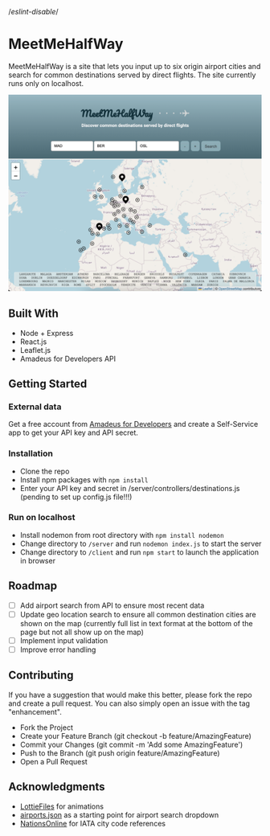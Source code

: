 /*eslint-disable*/

# MeetMeHalfWay
MeetMeHalfWay is a site that lets you input up to six origin airport cities and search for common destinations served by direct flights. The site currently runs only on localhost.

![Homepage!](/assets/MeetMeHalfWay-Screenshot.jpg "Homepage")


## Built With
* Node + Express
* React.js
* Leaflet.js
* Amadeus for Developers API

## Getting Started

### External data
Get a free account from [Amadeus for Developers](https://developers.amadeus.com/) and create a Self-Service app to get your API key and API secret.

### Installation
* Clone the repo
* Install npm packages with `npm install`
* Enter your API key and secret in /server/controllers/destinations.js  (pending to set up config.js file!!!)

### Run on localhost
* Install nodemon from root directory with `npm install nodemon`
* Change directory to `/server` and run `nodemon index.js` to start the server
* Change directory to `/client` and run `npm start` to launch the application in browser


## Roadmap
* [ ] Add airport search from API to ensure most recent data
* [ ] Update geo location search to ensure all common destination cities are shown on the map (currently full list in text format at the bottom of the page but not all show up on the map)
* [ ] Implement input validation
* [ ] Improve error handling

## Contributing
If you have a suggestion that would make this better, please fork the repo and create a pull request. You can also simply open an issue with the tag "enhancement".

* Fork the Project
* Create your Feature Branch (git checkout -b feature/AmazingFeature)
* Commit your Changes (git commit -m 'Add some AmazingFeature')
* Push to the Branch (git push origin feature/AmazingFeature)
* Open a Pull Request


## Acknowledgments

* [LottieFiles](https://lottiefiles.com/) for animations
* [airports.json](https://gist.github.com/tdreyno/4278655) as a starting point for airport search dropdown
* [NationsOnline](https://www.nationsonline.org/oneworld/IATA_Codes/airport_code_list.htm) for IATA city code references